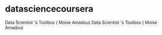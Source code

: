 # datasciencecoursera
Data Scientist 's Toolbox ( Moise Amadou)
Data Scientist 's Toolbox ( Moise Amadou)

